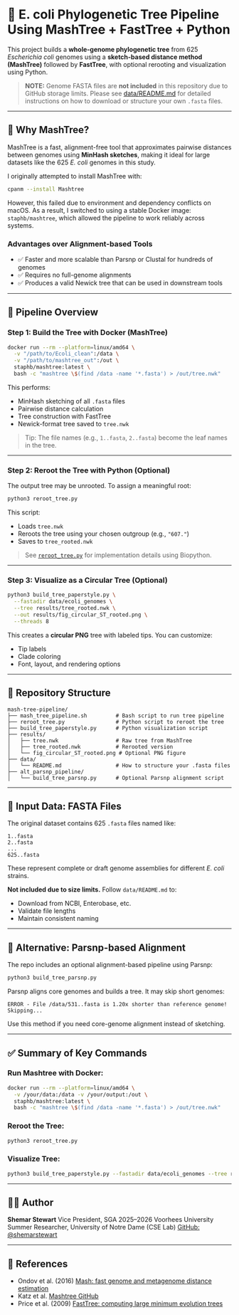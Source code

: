 # 👬 E. coli Phylogenetic Tree Pipeline Using MashTree + FastTree + Python

This project builds a **whole-genome phylogenetic tree** from 625 *Escherichia coli* genomes using a **sketch-based distance method (MashTree)** followed by **FastTree**, with optional rerooting and visualization using Python.

> **NOTE:** Genome FASTA files are **not included** in this repository due to GitHub storage limits. Please see [data/README.md](data/README.md) for detailed instructions on how to download or structure your own `.fasta` files.

---

## 🧰 Why MashTree?

MashTree is a fast, alignment-free tool that approximates pairwise distances between genomes using **MinHash sketches**, making it ideal for large datasets like the 625 *E. coli* genomes in this study.

I originally attempted to install MashTree with:

```bash
cpanm --install Mashtree
```

However, this failed due to environment and dependency conflicts on macOS. As a result, I switched to using a stable Docker image: `staphb/mashtree`, which allowed the pipeline to work reliably across systems.

### Advantages over Alignment-based Tools

* ✅ Faster and more scalable than Parsnp or Clustal for hundreds of genomes
* ✅ Requires no full-genome alignments
* ✅ Produces a valid Newick tree that can be used in downstream tools

---

## 🚀 Pipeline Overview

### Step 1: Build the Tree with Docker (MashTree)

```bash
docker run --rm --platform=linux/amd64 \
  -v "/path/to/Ecoli_clean":/data \
  -v "/path/to/mashtree_out":/out \
  staphb/mashtree:latest \
  bash -c "mashtree \$(find /data -name '*.fasta') > /out/tree.nwk"
```

This performs:

* MinHash sketching of all `.fasta` files
* Pairwise distance calculation
* Tree construction with FastTree
* Newick-format tree saved to `tree.nwk`

> Tip: The file names (e.g., `1..fasta`, `2..fasta`) become the leaf names in the tree.

---

### Step 2: Reroot the Tree with Python (Optional)

The output tree may be unrooted. To assign a meaningful root:

```bash
python3 reroot_tree.py
```

This script:

* Loads `tree.nwk`
* Reroots the tree using your chosen outgroup (e.g., `"607."`)
* Saves to `tree_rooted.nwk`

> See [`reroot_tree.py`](reroot_tree.py) for implementation details using Biopython.

---

### Step 3: Visualize as a Circular Tree (Optional)

```bash
python3 build_tree_paperstyle.py \
  --fastadir data/ecoli_genomes \
  --tree results/tree_rooted.nwk \
  --out results/fig_circular_ST_rooted.png \
  --threads 8
```

This creates a **circular PNG** tree with labeled tips. You can customize:

* Tip labels
* Clade coloring
* Font, layout, and rendering options

---

## 📂 Repository Structure

```
mash-tree-pipeline/
├── mash_tree_pipeline.sh         # Bash script to run tree pipeline
├── reroot_tree.py                # Python script to reroot the tree
├── build_tree_paperstyle.py      # Python visualization script
├── results/
│   ├── tree.nwk                  # Raw tree from MashTree
│   ├── tree_rooted.nwk           # Rerooted version
│   └── fig_circular_ST_rooted.png # Optional PNG figure
├── data/
│   └── README.md                 # How to structure your .fasta files
├── alt_parsnp_pipeline/
│   └── build_tree_parsnp.py      # Optional Parsnp alignment script
```

---

## 📅 Input Data: FASTA Files

The original dataset contains 625 `.fasta` files named like:

```
1..fasta
2..fasta
...
625..fasta
```

These represent complete or draft genome assemblies for different *E. coli* strains.

**Not included due to size limits.** Follow `data/README.md` to:

* Download from NCBI, Enterobase, etc.
* Validate file lengths
* Maintain consistent naming

---

## 💪 Alternative: Parsnp-based Alignment

The repo includes an optional alignment-based pipeline using Parsnp:

```bash
python3 build_tree_parsnp.py
```

Parsnp aligns core genomes and builds a tree. It may skip short genomes:

```
ERROR - File /data/531..fasta is 1.20x shorter than reference genome! Skipping...
```

Use this method if you need core-genome alignment instead of sketching.

---

## ✅ Summary of Key Commands

### Run Mashtree with Docker:

```bash
docker run --rm --platform=linux/amd64 \
  -v /your/data:/data -v /your/output:/out \
  staphb/mashtree:latest \
  bash -c "mashtree \$(find /data -name '*.fasta') > /out/tree.nwk"
```

### Reroot the Tree:

```bash
python3 reroot_tree.py
```

### Visualize Tree:

```bash
python3 build_tree_paperstyle.py --fastadir data/ecoli_genomes --tree results/tree_rooted.nwk --out results/fig_circular_ST_rooted.png --threads 8
```

---

## 👨‍💼 Author

**Shemar Stewart**
Vice President, SGA 2025–2026
Voorhees University
Summer Researcher, University of Notre Dame (CSE Lab)
[GitHub: @shemarstewart](https://github.com/shemarstewart)

---

## 🤔 References

* Ondov et al. (2016) [Mash: fast genome and metagenome distance estimation](https://doi.org/10.1038/nbt.3442)
* Katz et al. [Mashtree GitHub](https://github.com/lskatz/mashtree)
* Price et al. (2009) [FastTree: computing large minimum evolution trees](https://doi.org/10.1371/journal.pone.0009490)

```
```

